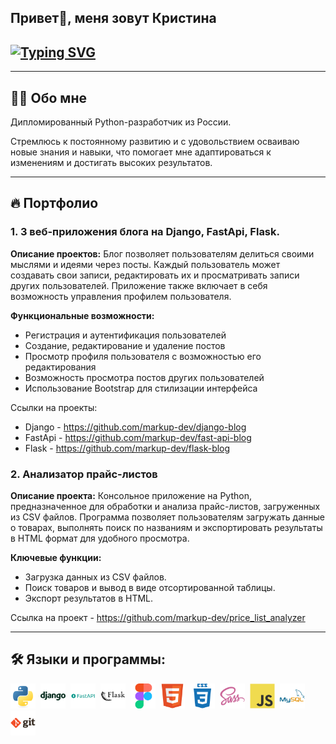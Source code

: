 ## Привет👋, меня зовут Кристина

[![Typing SVG](https://readme-typing-svg.herokuapp.com?color=%2336BCF7&lines=Python+developer)](https://git.io/typing-svg)
---
<!-- [![Top Langs](https://github-readme-stats.vercel.app/api/top-langs/?username=markup-dev&layout=compact)](https://github.com/anuraghazra/github-readme-stats) -->
---
## :woman_technologist: Обо мне
Дипломированный Python-разработчик из России.

Стремлюсь к постоянному развитию и с удовольствием осваиваю новые знания и навыки, что помогает мне адаптироваться к изменениям и достигать высоких результатов.

---

## :fire: Портфолио

### 1. 3 веб-приложения блога на Django, FastApi, Flask.

**Описание проектов:**
Блог позволяет пользователям делиться своими мыслями и идеями через посты. Каждый
пользователь может создавать свои записи, редактировать их и просматривать записи других
пользователей. Приложение также включает в себя возможность управления профилем
пользователя.

**Функциональные возможности:**
- Регистрация и аутентификация пользователей
- Создание, редактирование и удаление постов
- Просмотр профиля пользователя с возможностью его редактирования
- Возможность просмотра постов других пользователей
- Использование Bootstrap для стилизации интерфейса

Ссылки на проекты:
- Django - https://github.com/markup-dev/django-blog
- FastApi - https://github.com/markup-dev/fast-api-blog
- Flask - https://github.com/markup-dev/flask-blog

### 2. Анализатор прайс-листов

**Описание проекта:**
Консольное приложение на Python, предназначенное для обработки и анализа
прайс-листов, загруженных из CSV файлов. Программа позволяет пользователям загружать
данные о товарах, выполнять поиск по названиям и экспортировать результаты в HTML формат
для удобного просмотра.

**Ключевые функции:**
- Загрузка данных из CSV файлов.
- Поиск товаров и вывод в виде отсортированной таблицы.
- Экспорт результатов в HTML.

Ссылка на проект - https://github.com/markup-dev/price_list_analyzer

---

## :hammer_and_wrench: Языки и программы:
<div>
  <img src="https://github.com/devicons/devicon/blob/master/icons/python/python-original.svg" title="Python" alt="Python" width="40" height="40"/>&nbsp;
  <img src="https://github.com/devicons/devicon/blob/master/icons/django/django-plain-wordmark.svg" title="Django" alt="Django" width="40" height="40"/>&nbsp;
  <img src="https://github.com/devicons/devicon/blob/master/icons/fastapi/fastapi-original-wordmark.svg" title="Fast-API" alt="Fast-API" width="40" height="40"/>&nbsp;
  <img src="https://github.com/devicons/devicon/blob/master/icons/flask/flask-original-wordmark.svg" title="Flask" alt="Flask" width="40" height="40"/>&nbsp;
  <img src="https://github.com/devicons/devicon/blob/master/icons/figma/figma-original.svg" title="Figma" alt="Figma" width="40" height="40"/>&nbsp;
  <img src="https://github.com/devicons/devicon/blob/master/icons/html5/html5-original.svg" title="HTML5" alt="HTML" width="40" height="40"/>&nbsp;
  <img src="https://github.com/devicons/devicon/blob/master/icons/css3/css3-plain-wordmark.svg"  title="CSS3" alt="CSS" width="40" height="40"/>&nbsp;
  <img src="https://github.com/devicons/devicon/blob/master/icons/sass/sass-original.svg" title="SASS" alt="SASS" width="40" height="40"/>&nbsp;
  <img src="https://github.com/devicons/devicon/blob/master/icons/javascript/javascript-original.svg" title="JavaScript" alt="JavaScript" width="40" height="40"/>&nbsp;
  <img src="https://github.com/devicons/devicon/blob/master/icons/mysql/mysql-original-wordmark.svg" title="MySQL"  alt="MySQL" width="40" height="40"/>&nbsp;
  <img src="https://github.com/devicons/devicon/blob/master/icons/git/git-original-wordmark.svg" title="Git" alt="Git" width="40" height="40"/>
</div>

<!--
**markup-dev/markup-dev** is a ✨ _special_ ✨ repository because its `README.md` (this file) appears on your GitHub profile.

Here are some ideas to get you started:

- 🔭 I’m currently working on ...
- 🌱 I’m currently learning ...
- 👯 I’m looking to collaborate on ...
- 🤔 I’m looking for help with ...
- 💬 Ask me about ...
- 📫 How to reach me: ...
- 😄 Pronouns: ...
- ⚡ Fun fact: ...
-->
